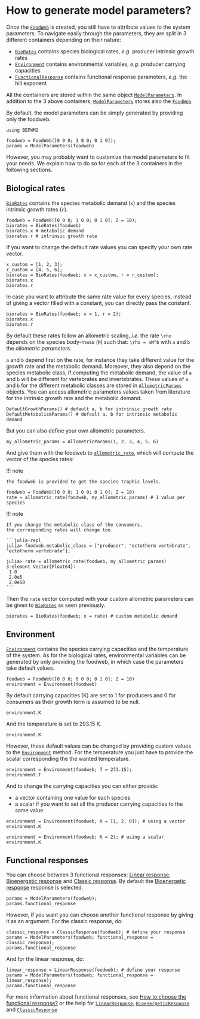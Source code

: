 # How to generate model parameters?

Once the [`FoodWeb`](@ref) is created,
you still have to attribute values to the system parameters.
To navigate easily through the parameters,
they are split in 3 different containers depending on their nature:

  - [`BioRates`](@ref) contains species biological rates,
    *e.g.* producer intrinsic growth rates
  - [`Environment`](@ref) contains environmental variables,
    *e.g.* producer carrying capacities
  - [`FunctionalResponse`](@ref) contains functional response parameters,
    *e.g.* the hill exponent

All the containers are stored within the same object [`ModelParameters`](@ref).
In addition to the 3 above containers,
[`ModelParameters`](@ref) stores also the [`FoodWeb`](@ref).

By default, the model parameters can be simply generated by providing only the foodweb.

```@setup befwm2
using BEFWM2
```

```@example befwm2
foodweb = FoodWeb([0 0 0; 1 0 0; 0 1 0]);
params = ModelParameters(foodweb)
```

However, you may probably want to customize the model parameters to fit your needs.
We explain how to do so for each of the 3 containers in the following sections.

## Biological rates

[`BioRates`](@ref) contains the species metabolic demand (`x`)
and the species intrinsic growth rates (`r`).

```@example befwm2
foodweb = FoodWeb([0 0 0; 1 0 0; 0 1 0]; Z = 10);
biorates = BioRates(foodweb)
biorates.x # metabolic demand
biorates.r # intrinsic growth rate
```

If you want to change the default rate values you can specify your own rate vector.

```@example befwm2
x_custom = [1, 2, 3];
r_custom = [4, 5, 6];
biorates = BioRates(foodweb; x = x_custom, r = r_custom);
biorates.x
biorates.r
```

In case you want to attribute the same rate value for every species,
instead of giving a vector filled with a constant,
you can directly pass the constant.

```@example befwm2
biorates = BioRates(foodweb; x = 1, r = 2);
biorates.x
biorates.r
```

By default these rates follow an allometric scaling,
*i.e.* the rate ``\rho`` depends on the species body-mass (``M``)
such that: ``\rho = aM^b`` with ``a`` and ``b`` the *allometric parameters*.

``a`` and ``b`` depend first on the rate,
for instance they take different value for the growth rate and the metabolic demand.
Moreover, they also depend on the species metabolic class,
if computing the metabolic demand,
the value of ``a`` and ``b`` will be different for vertebrates and invertebrates.
These values of ``a`` and ``b`` for the different metabolic classes
are stored in [`AllometricParams`](@ref) objects.
You can access allometric parameters values taken from literature
for the intrinsic growth rate and the metabolic demand.

```@example befwm2
DefaultGrowthParams() # default a, b for intrinsic growth rate
DefaultMetabolismParams() # default a, b for intrinsic metabolic demand
```

But you can also define your own allometric parameters.

```@example befwm2
my_allometric_params = AllometricParams(1, 2, 3, 4, 5, 6)
```

And give them with the foodweb to [`allometric_rate`](@ref),
which will compute the vector of the species rates:

!!! note
    
    The foodweb is provided to get the species trophic levels.

```@example befwm2
foodweb = FoodWeb([0 0 0; 1 0 0; 0 1 0]; Z = 10)
rate = allometric_rate(foodweb, my_allometric_params) # 1 value per species
```

!!! note
    
    If you change the metabolic class of the consumers,
    the corresponding rates will change too.
    
    ```julia-repl
    julia> foodweb.metabolic_class = ["producer", "ectotherm vertebrate", "ectotherm vertebrate"];
    
    julia> rate = allometric_rate(foodweb, my_allometric_params)
    3-element Vector{Float64}:
     1.0
     2.0e5
     2.0e10
    ```

Then the `rate` vector computed with your custom allometric parameters
can be given to [`BioRates`](@ref) as seen previously.

```@example befwm2
biorates = BioRates(foodweb; x = rate) # custom metabolic demand
```

## Environment

[`Environment`](@ref) contains the species carrying capacities
and the temperature of the system.
As for the biological rates,
environmental variables can be generated by only providing the foodweb,
in which case the parameters take default values.

```@example befwm2
foodweb = FoodWeb([0 0 0; 0 0 0; 0 1 0]; Z = 10)
environment = Environment(foodweb)
```

By default carrying capacities (K) are set to 1 for producers and 0 for consumers
as their growth term is assumed to be null.

```@example befwm2
environment.K
```

And the temperature is set to 293.15 K.

```@example befwm2
environment.K
```

However, these default values can be changed
by providing custom values to the [`Environment`](@ref) method.
For the temperature
you just have to provide the scalar corresponding the the wanted temperature.

```@example befwm2
environment = Environment(foodweb; T = 273.15);
environment.T
```

And to change the carrying capacities you can either provide:

  - a vector containing one value for each species
  - a scalar if you want to set all the producer carrying capacities to the
    same value

```@example befwm2
environment = Environment(foodweb; K = [1, 2, 0]); # using a vector
environment.K

environment = Environment(foodweb; K = 2); # using a scalar
environment.K
```

## Functional responses

You can choose between 3 functional responses:
[Linear response](@ref), [Bioenergetic response](@ref) and [Classic response](@ref).
By default the [Bioenergetic response](@ref) response is selected.

```@example befwm2
params = ModelParameters(foodweb);
params.functional_response
```

However, if you want you can choose another functional response by giving it as an argument.
For the classic response, do:

```@example befwm2
classic_response = ClassicResponse(foodweb); # define your response
params = ModelParameters(foodweb; functional_response = classic_response);
params.functional_response
```

And for the linear response, do:

```@example befwm2
linear_response = LinearResponse(foodweb); # define your response
params = ModelParameters(foodweb; functional_response = linear_response);
params.functional_response
```

For more information about functional responses,
see [How to choose the functional response?](@ref)
or the help for [`LinearResponse`](@ref), [`BioenergeticResponse`](@ref)
and [`ClassicResponse`](@ref)

